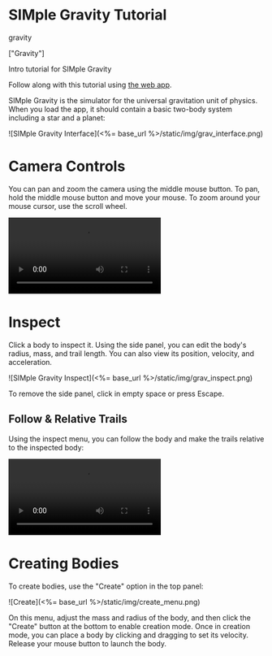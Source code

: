 # SIMple Gravity Tutorial

gravity

["Gravity"]

Intro tutorial for SIMple Gravity

Follow along with this tutorial using [the web app](https://mkhan45.github.io/SIMple-Gravity).

SIMple Gravity is the simulator for the universal gravitation unit of physics. When you load
the app, it should contain a basic two-body system including a star and a planet:

![SIMple Gravity Interface](<%= base_url %>/static/img/grav_interface.png)

# Camera Controls

You can pan and zoom the camera using the middle mouse button. To pan,
hold the middle mouse button and move your mouse. To zoom around your
mouse cursor, use the scroll wheel.

<div>
    <video controls loop>
        <source src="<%= base_url %>/static/video/grav-camera.webm" type="video/webm"/>
        <source src="<%= base_url %>/static/video/grav-camera.mp4" type="video/mp4"/>
    </video>
</div>

# Inspect

Click a body to inspect it. Using the side panel, you can edit the body's radius, mass, and trail length.
You can also view its position, velocity, and acceleration.

![SIMple Gravity Inspect](<%= base_url %>/static/img/grav_inspect.png)

To remove the side panel, click in empty space or press Escape.

## Follow & Relative Trails

Using the inspect menu, you can follow the body and make the trails relative to the inspected body:

<div>
    <video controls loop>
        <source src="<%= base_url %>/static/video/grav-follow.webm" type="video/webm"/>
    </video>
</div>

# Creating Bodies

To create bodies, use the "Create" option in the top panel:

![Create](<%= base_url %>/static/img/create_menu.png)

On this menu, adjust the mass and radius of the body, and then click the "Create" button at
the bottom to enable creation mode. Once in creation mode, you can place a body by clicking and
dragging to set its velocity. Release your mouse button to launch the body.
